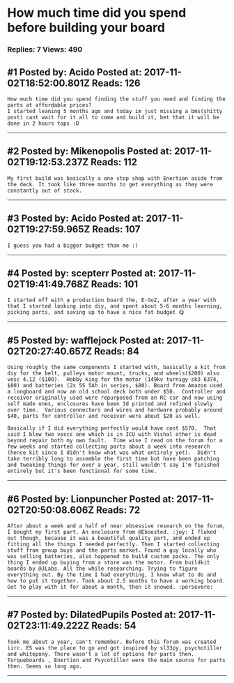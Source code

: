 # How much time did you spend before building your board

### Replies: 7 Views: 490

## \#1 Posted by: Acido Posted at: 2017-11-02T18:52:00.801Z Reads: 126

```
How much time did you spend finding the stuff you need and finding the parts at affordable prices?
I started leaning 5 months ago and today im just missing a bms(shitty post) cant wait for it all to come and build it, bet that it will be done in 2 hours tops :D
```

---
## \#2 Posted by: Mikenopolis Posted at: 2017-11-02T19:12:53.237Z Reads: 112

```
My first build was basically a one stop shop with Enertion aside from the deck. It took like three months to get everything as they were constantly out of stock.
```

---
## \#3 Posted by: Acido Posted at: 2017-11-02T19:27:59.965Z Reads: 107

```
I guess you had a bigger budget than me :)
```

---
## \#4 Posted by: scepterr Posted at: 2017-11-02T19:41:49.768Z Reads: 101

```
I started off with a production board the, E-Go2, after a year with that I started looking into diy, and spent about 5-6 months learning, picking parts, and saving up to have a nice fat budget 😋
```

---
## \#5 Posted by: wafflejock Posted at: 2017-11-02T20:27:40.657Z Reads: 84

```
Using roughly the same components I started with, basically a kit from diy for the belt, pulleys motor mount, trucks, and wheels($200) also vesc 4.12 ($100).  Hobby king for the motor (149kv turnigy sk3 6374, $80) and batteries (2x 5S 5Ah in series, $80). Board from Amazon used a longboard and now an old school deck both under $50.  Controller and receiver originally used were repurposed from an RC car and now using self made ones, enclosures have been 3d printed and refined slowly over time.  Various connectors and wires and hardware probably around $40, parts for controller and receiver were about $20 as well.

Basically if I did everything perfectly would have cost $570.  That said I blew two vescs one which is in ICU with Vishal other is dead beyond repair both my own fault.  Time wise I read on the forum for a few weeks and started collecting parts about a week into research (hence kit since I didn't know what was what entirely yet).  Didn't take terribly long to assemble the first time but have been patching and tweaking things for over a year, still wouldn't say I'm finished entirely but it's been functional for some time.
```

---
## \#6 Posted by: Lionpuncher Posted at: 2017-11-02T20:50:08.606Z Reads: 72

```
After about a week and a half of near obsessive research on the forum, I bought my first part. An enclosure from @Eboosted. :joy: I fluked out though, because it was a beautiful quality part, and ended up fitting all the things I needed perfectly. Then I started collecting stuff from group buys and the parts market. Found a guy locally who was selling batteries, also happened to build custom packs. The only thing I ended up buying from a store was the motor. From buildkit boards by @JLabs. All the while researching. Trying to figure everything out. By the time I had everything, I knew what to do and how to put it together. Took about 2.5 months to have a working board. Got to play with it for about a month, then it snowed. :persevere:
```

---
## \#7 Posted by: DilatedPupils Posted at: 2017-11-02T23:11:49.222Z Reads: 54

```
Took me about a year, can't remember. Before this forum was created iirc. ES was the place to go and got inspired by sl33py, psychotiller and whitepony. There wasn't a lot of options for parts then. Torqueboards , Enertion and Psycotiller were the main source for parts then. Seems so long ago.
```

---
